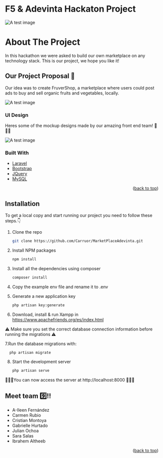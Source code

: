 <h1>F5 & Adevinta Hackaton Project</h1>

![A test image](https://c.tenor.com/bxe8Qsx3UusAAAAM/cat.gif)

# About The Project 

In this hackathon we were asked to build our own marketplace on any technology stack. This is our project, we hope you like it!

## Our Project Proposal 🥕

Our idea was to create FruverShop, a marketplace where users could post ads to buy and sell organic fruits and vegetables, locally.

![A test image](https://i.postimg.cc/TwnRXMY8/fruver.png)

### UI Design

Heres some of the mockup designs made by our amazing front end team! 👏👏👏

![A test image](https://i.postimg.cc/Zqwn862M/UX.png)

### Built With

* [Laravel](https://laravel.com)
* [Bootstrap](https://getbootstrap.com)
* [JQuery](https://jquery.com)
* [MySQL](https://www.mysql.com/)

<p align="right">(<a href="#top">back to top</a>)</p>

## Installation

To get a local copy and start running our project you need to follow these steps.👇

1. Clone the repo
   ```sh
   git clone https://github.com/Carruor/MarketPlaceAdevinta.git
   ```
2. Install NPM packages
   ```sh
   npm install
   ```
3. Install all the dependencies using composer
   ```sh
   composer install
   ```
4. Copy the example env file and rename it to .env

5. Generate a new application key
      ```sh
   php artisan key:generate
   ```
6. Download, install & run Xampp in https://www.apachefriends.org/es/index.html
      
  ⚠️ Make sure you set the correct database connection information before running the migrations ⚠️
  
7.Run the database migrations with:
 ```sh
   php artisan migrate
   ```
8. Start the development server
     ```sh
   php artisan serve
   ```
🎉🎉🎉You can now access the server at http://localhost:8000 🎉🎉🎉



## Meet team 9️⃣!!

 - A-Ileen Fernández
 - Carmen Rubio 
 - Cristian Montoya 
 - Gabrielle Hurtado 
 - Julian Ochoa
 - Sara Salas 
 - Ibrahem Altheeb
 
 <p align="right">(<a href="#top">back to top</a>)</p>




